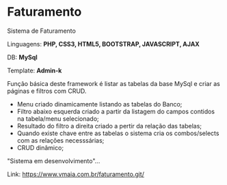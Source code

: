 # Faturamento
Sistema de Faturamento

Linguagens: <B>PHP, CSS3, HTML5, BOOTSTRAP, JAVASCRIPT, AJAX</B>

DB: <B>MySql</B>

Template: <B>Admin-k</B>

Função básica deste framework é listar as tabelas da base MySql e criar as páginas e filtros com CRUD.

- Menu criado dinamicamente listando as tabelas do Banco;
- Filtro abaixo esquerda criado a partir da listagem do campos contidos na tabela/menu selecionado;
- Resultado do filtro a direita criado a pertir da relação das tabelas;
- Quando existe chave entre as tabelas o sistema cria os combos/selects com as relações necesssárias;
- CRUD dinâmico; 

"Sistema em desenvolvimento"...

Link: https://www.vmaia.com.br/faturamento.git/

